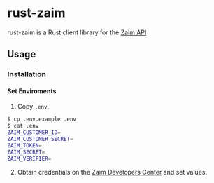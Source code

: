 # rust-zaim
rust-zaim is a Rust client library for the [Zaim API](https://dev.zaim.net/home)

## Usage

### Installation

#### Set Enviroments
1. Copy `.env`.

```zsh
$ cp .env.example .env
$ cat .env
ZAIM_CUSTOMER_ID=
ZAIM_CUSTOMER_SECRET=
ZAIM_TOKEN=
ZAIM_SECRET=
ZAIM_VERIFIER=
```

2. Obtain credentials on the [Zaim Developers Center](https://dev.zaim.net/) and set values.

